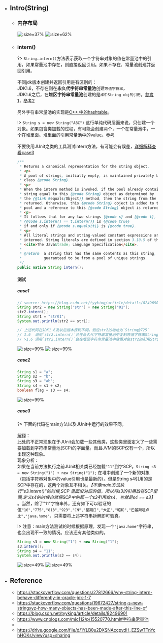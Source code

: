 * ## Intro(String)

    + ### 内存布局

        ![](/.images/doc/base/string/string-memory-01.png ':size=37%')
        ![](/.images/doc/base/string/string-memory-02.png ':size=62%')

    + ### intern()

        ?> `String.intern()`方法表示获取一个字符串对象的值在常量池中的引用。如果常量池中存在，则直接返回引用。如果不存在，常量池创建并返回引用。
        <br><br>不同jdk版本创建并返回引用是有区别的：
        <br>JDK1.6，不存在则在**永久代字符串常量池**创建`等值字符串`，
        <br>JDK1.6之后，在**堆区字符串常量池**创建的是`堆中String obj的引用`。[参考1](https://stackoverflow.com/questions/27812666/why-string-intern-behave-differently-in-oracle-jdk-1-7)，[参考2](https://blog.csdn.net/tyyking/article/details/82496901)
        <br><br>另外字符串常量池的实现是[C++ 中的hashtable](https://www.cnblogs.com/mic112/p/15520770.html#字符串常量池)。

        !> `String s = new String("ABC")` 这行单纯代码层面来说，只创建一个对象。如果包含类加载的过程，有可能会创建两个，一个在常量池中，一个在堆里面。堆里面的引用常量池中的value。[参考](https://stackoverflow.com/questions/19672427/string-s-new-stringxyz-how-many-objects-has-been-made-after-this-line-of)
        <br><br>不要使用JUnit之类的工具测试intern方法，有可能会有误差，[详细解释查看case3](#case3)
        
        ```java
        /**
         * Returns a canonical representation for the string object.
         * <p>
         * A pool of strings, initially empty, is maintained privately by the
         * class {@code String}.
         * <p>
         * When the intern method is invoked, if the pool already contains a
         * string equal to this {@code String} object as determined by
         * the {@link #equals(Object)} method, then the string from the pool is
         * returned. Otherwise, this {@code String} object is added to the
         * pool and a reference to this {@code String} object is returned.
         * <p>
         * It follows that for any two strings {@code s} and {@code t},
         * {@code s.intern() == t.intern()} is {@code true}
         * if and only if {@code s.equals(t)} is {@code true}.
         * <p>
         * All literal strings and string-valued constant expressions are
         * interned. String literals are defined in section 3.10.5 of the
         * <cite>The Java&trade; Language Specification</cite>.
         *
         * @return  a string that has the same contents as this string, but is
         *          guaranteed to be from a pool of unique strings.
         */
        public native String intern();
        ```

        <!-- panels:start -->
        <!-- div:title-panel -->
        #### 测试
        <!-- tabs:start -->
        ##### **case1**
        ```java
        // source: https://blog.csdn.net/tyyking/article/details/82496901
        String str2 = new String("str") + new String("01");
        str2.intern(); 
        String str1 = "str01";
        System.out.println(str2 == str1);

        // 上述代码在JDK1.6及以后版本表现不同。假设str2的地址为`String@725`
        // 1.6  调用`str2.intern()`会在永久代字符串常量池中复制等值字符串String@825，然后返回引用String@825。给str1赋值的时候发现字符串常量池有'str01'，则将引用String@825给str1。
        // >1.6 调用`str2.intern()`会在堆区字符串常量池中放置对象str2的引用String@725，然后返回引用String@725。给str1赋值的时候发现字符串常量池有'str01'，则将引用String@725给str1。
        ```
        ![](/.images/doc/base/string/string-intern-01.png ':size=99%')
        ![](/.images/doc/base/string/string-intern-02.png ':size=99%')
        ##### **case2**
        ```java
        String s1 = "a";
        String s2 = "b";
        String s3 = "ab";
        String s4 = s1 + s2;
        boolean flag = s3 == s4;
        ```
        ![](/.images/doc/base/string/string-intern-03.png ':size=99%')
        ##### **case3**
        ?> 下面的代码在main方法以及JUnit中运行的效果不同。
        <br><br>[解释](https://blog.csdn.net/tyyking/article/details/82496901#comments_31667673)：
        <br>此处的不正常现象在于JUnit会加载一些其他类，这些类里面定义了一些需要加载到字符串常量池(SCP)的字面量。而且JVM的SCP仅有一个，所以出现这种现象。
        <br>现象分析：
        <br>如果在当前方法执行之前JUnit相关类已经加载`"11"`到字SCP。`String s3 = new String("1") + new String("1");` 在堆中创建了一个新的对象（包括字符串对象中的value引用也是最新的）。但是String s4引用的是SCP中存在的，这两个对象互不相关。*【不像main方法执行"s3.intern()"的时候,SCP 里面没对应的值，所以将s3的引用放在SCP里面,定义s4的时候自然将SCP中的那一个s3引用给s4，也就是s4 == s3】* 。当然，除了"11"字符串外，还有如下可以验证的值`"10","775","813","923","CN","星期日","大正","昭和","巴基斯坦卢比","java.home"`，只需要将上述字符串拆解即可验真。

        !> 注意：main方法测试的时候根据原理，发现一个`"java.home"`字符串，也会出现不一致的情况。应该还有其他类似的。

        ```java
        String s3 = new String("1") + new String("1");
        s3.intern();
        String s4 = "11";
        System.out.println(s3 == s4);
        ```
        ![](/.images/doc/base/string/string-intern-04.png ':size=49%')
        ![](/.images/doc/base/string/string-intern-05.png ':size=49%')
        <!-- tabs:end -->
        <!-- panels:end -->

* ## Reference
    + https://stackoverflow.com/questions/27812666/why-string-intern-behave-differently-in-oracle-jdk-1-7
    + https://stackoverflow.com/questions/19672427/string-s-new-stringxyz-how-many-objects-has-been-made-after-this-line-of
    + https://blog.csdn.net/tyyking/article/details/82496901
    + https://www.cnblogs.com/mic112/p/15520770.html#字符串常量池
    + 
    + https://drive.google.com/file/d/1YLB0u2DXSNAccpvdH_EZSwTTnYchHOKs/view?usp=sharing